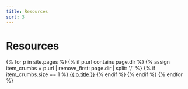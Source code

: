 ```yaml
---
title: Resources
sort: 3
---
```


# Resources

{% for p in site.pages %}
{% if p.url contains page.dir %}
{% assign item_crumbs = p.url | remove_first: page.dir | split: '/' %}
{% if item_crumbs.size == 1 %}
<a href="{{ p.url | relative_url }}" target="_blank">{{ p.title }}</a>
{% endif %}
{% endif %}
{% endfor %}

